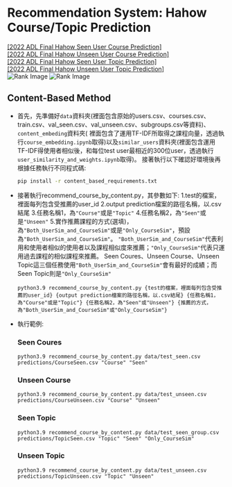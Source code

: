 # Recommendation System: Hahow Course/Topic Prediction
[\[2022 ADL Final Hahow Seen User Course Prediction\]](https://www.kaggle.com/competitions/2022-adl-final-hahow-seen-user-course-prediction)  
[\[2022 ADL Final Hahow Unseen User Course Prediction\]](https://www.kaggle.com/competitions/2022-adl-final-hahow-unseen-user-course-prediction)  
[\[2022 ADL Final Hahow Seen User Topic Prediction\]](https://www.kaggle.com/competitions/2022-adl-final-hahow-seen-user-topic-prediction)  
[\[2022 ADL Final Hahow Unseen User Topic Prediction\]](https://www.kaggle.com/competitions/2022-adl-final-hahow-unseen-user-topic-prediction)  
![Rank Image](https://user-images.githubusercontent.com/69178839/221357423-18ab7489-a34b-4b1b-b6a2-d1721120e586.png)
![Rank Image](https://user-images.githubusercontent.com/69178839/221357414-60c58e0b-4c93-46bc-a7c9-e4b6b7219d83.png)

## Content-Based Method
* 首先，先準備好`data`資料夾(裡面包含原始的users.csv、courses.csv、train.csv、val_seen.csv、val_unseen.csv、subgroups.csv等資料)、`content_embeding`資料夾(
    裡面包含了運用TF-IDF所取得之課程向量，透過執行`course_embedding.ipynb`取得)以及`similar_users`資料夾(裡面包含運用TF-IDF得使用者相似後，和每位test user最相近的300位user，透過執行`user_similarity_and_weights.ipynb`取得)。
    接著執行以下確認好環境後再根據任務執行不同程式碼:
    ```bash
    pip install -r content_based_requirements.txt
    ```
* 接著執行recommend_course_by_content.py，其參數如下:
    1.test的檔案，裡面每列包含受推薦的user_id
    2.output prediction檔案的路徑名稱，以.csv結尾
    3.任務名稱1，為`"Course"`或是`"Topic"`
    4.任務名稱2，為`"Seen"`或是`"Unseen"`
    5.實作推薦課程的方式(選填)，為`"Both_UserSim_and_CourseSim"`或是`"Only_CourseSim"`，預設為`"Both_UserSim_and_CourseSim"`。
    `"Both_UserSim_and_CourseSim"`代表利用和使用者相似的使用者以及課程相似度來推薦；`"Only_CourseSim"`代表只運用過去課程的相似課程來推薦。
    Seen Coures、Unseen Course、Unseen Topic這三個任務使用`"Both_UserSim_and_CourseSim"`會有最好的成績；而Seen Topic則是`"Only_CourseSim"`
    ```bash=
    python3.9 recommend_course_by_content.py {test的檔案，裡面每列包含受推薦的user_id} {output prediction檔案的路徑名稱，以.csv結尾} {任務名稱1，為"Course"或是"Topic"} {任務名稱2，為"Seen"或"Unseen"} {推薦的方式，為"Both_UserSim_and_CourseSim"或"Only_CourseSim"}
    ```
* 執行範例:
    ### Seen Coures
    ```bash=
    python3.9 recommend_course_by_content.py data/test_seen.csv predictions/CourseSeen.csv "Course" "Seen"
    ```
    ### Unseen Course
    ```bash=
    python3.9 recommend_course_by_content.py data/test_unseen.csv predictions/CourseUnseen.csv "Course" "Unseen"
    ```
    ### Seen Topic
    ```bash=
    python3.9 recommend_course_by_content.py data/test_seen_group.csv predictions/TopicSeen.csv "Topic" "Seen" "Only_CourseSim"
    ```
    ### Unseen Topic
    ```bash=
    python3.9 recommend_course_by_content.py data/test_unseen.csv predictions/TopicUnseen.csv "Topic" "Unseen"
